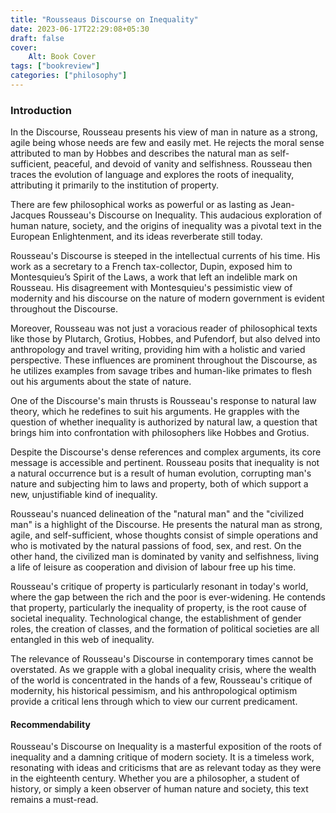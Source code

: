 ```yaml
---
title: "Rousseaus Discourse on Inequality"
date: 2023-06-17T22:29:08+05:30
draft: false
cover: 
    Alt: Book Cover
tags: ["bookreview"]
categories: ["philosophy"]
---
```

### Introduction

In the Discourse, Rousseau presents his view of man in nature as a strong, agile being whose needs are few and easily met. He rejects the moral sense attributed to man by Hobbes and describes the natural man as self-sufficient, peaceful, and devoid of vanity and selfishness. Rousseau then traces the evolution of language and explores the roots of inequality, attributing it primarily to the institution of property.

There are few philosophical works as powerful or as lasting as Jean-Jacques Rousseau's Discourse on Inequality. This audacious exploration of human nature, society, and the origins of inequality was a pivotal text in the European Enlightenment, and its ideas reverberate still today.

Rousseau's Discourse is steeped in the intellectual currents of his time. His work as a secretary to a French tax-collector, Dupin, exposed him to Montesquieu’s Spirit of the Laws, a work that left an indelible mark on Rousseau. His disagreement with Montesquieu's pessimistic view of modernity and his discourse on the nature of modern government is evident throughout the Discourse.

Moreover, Rousseau was not just a voracious reader of philosophical texts like those by Plutarch, Grotius, Hobbes, and Pufendorf, but also delved into anthropology and travel writing, providing him with a holistic and varied perspective. These influences are prominent throughout the Discourse, as he utilizes examples from savage tribes and human-like primates to flesh out his arguments about the state of nature.

One of the Discourse's main thrusts is Rousseau's response to natural law theory, which he redefines to suit his arguments. He grapples with the question of whether inequality is authorized by natural law, a question that brings him into confrontation with philosophers like Hobbes and Grotius.

Despite the Discourse's dense references and complex arguments, its core message is accessible and pertinent. Rousseau posits that inequality is not a natural occurrence but is a result of human evolution, corrupting man's nature and subjecting him to laws and property, both of which support a new, unjustifiable kind of inequality.

Rousseau's nuanced delineation of the "natural man" and the "civilized man" is a highlight of the Discourse. He presents the natural man as strong, agile, and self-sufficient, whose thoughts consist of simple operations and who is motivated by the natural passions of food, sex, and rest. On the other hand, the civilized man is dominated by vanity and selfishness, living a life of leisure as cooperation and division of labour free up his time.

Rousseau's critique of property is particularly resonant in today's world, where the gap between the rich and the poor is ever-widening. He contends that property, particularly the inequality of property, is the root cause of societal inequality. Technological change, the establishment of gender roles, the creation of classes, and the formation of political societies are all entangled in this web of inequality.

The relevance of Rousseau's Discourse in contemporary times cannot be overstated. As we grapple with a global inequality crisis, where the wealth of the world is concentrated in the hands of a few, Rousseau's critique of modernity, his historical pessimism, and his anthropological optimism provide a critical lens through which to view our current predicament.

#### Recommendability

Rousseau's Discourse on Inequality is a masterful exposition of the roots of inequality and a damning critique of modern society. It is a timeless work, resonating with ideas and criticisms that are as relevant today as they were in the eighteenth century. Whether you are a philosopher, a student of history, or simply a keen observer of human nature and society, this text remains a must-read.
